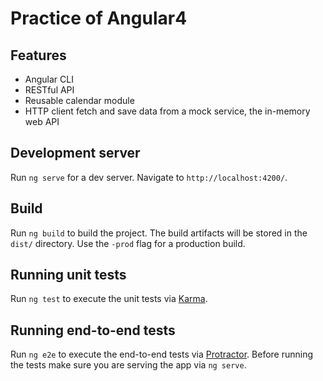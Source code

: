# Practice of Angular4


## Features

* Angular CLI
* RESTful API
* Reusable calendar  module
* HTTP client  fetch and save data from a mock service, the in-memory web API


## Development server

Run `ng serve` for a dev server. Navigate to `http://localhost:4200/`. 
## Build

Run `ng build` to build the project. The build artifacts will be stored in the `dist/` directory. Use the `-prod` flag for a production build.

## Running unit tests

Run `ng test` to execute the unit tests via [Karma](https://karma-runner.github.io).

## Running end-to-end tests

Run `ng e2e` to execute the end-to-end tests via [Protractor](http://www.protractortest.org/).
Before running the tests make sure you are serving the app via `ng serve`.

